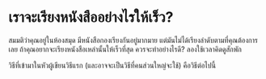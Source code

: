 # เราจะเรียงหนังสืออย่างไรให้เร็ว?
สมมติว่าคุณอยู่ในห้องสมุด มีหนังสือกองเรียงกันอยู่มากมาย แต่มันไม่ได้เรียงลำดับตามที่คุณต้องการเลย ถ้าคุณอยากจะเรียงหนังสือเหล่านั้นให้เร็วที่สุด ควรจะทำอย่างไรดี? ลองใช้เวลาคิดดูสักพัก  

วิธีที่เข้ามาในหัวผู้เขียนวิธีแรก (และอาจจะเป็นวิธีที่คนส่วนใหญ่จะใช้) คือวิธีต่อไปนี้  
>
